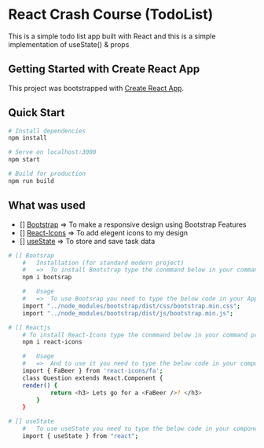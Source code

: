 #   React Crash Course (TodoList)
This is a simple todo list app built with React and this is a simple implementation of useState() & props
## Getting Started with Create React App

This project was bootstrapped with [Create React App](https://github.com/facebook/create-react-app).

##  Quick Start

```bash
# Install dependencies
npm install

# Serve on localhost:3000
npm start

# Build for production
npm run build
```

##  What was used
- [] [Bootstrap](https://getbootstrap.com/docs/5.2/getting-started/introduction/)      =>  To make a responsive  design using Bootstrap Features
- [] [React-Icons](https://react-icons.github.io/react-icons)    =>  To add elegent icons to my design
- [] [useState](https://reactjs.org/docs/hooks-reference.html#usestate)       =>  To store and save task data

```bash
# [] Bootsrap
    #   Installation (for standard modern project)
    #   =>  To install Bootstrap type the conmmand below in your command prompt or GitBash
    npm i bootsrap

    #   Usage
    #   =>  To use Bootsrap you need to type the below code in your App.js component
    import "../node_modules/bootstrap/dist/css/bootstrap.min.css";
    import "../node_modules/bootstrap/dist/js/bootstrap.min.js";

# [] Reactjs
    # To install React-Icons type the conmmand below in your command prompt or GitBash
    npm i react-icons

    #   Usage
    #   =>  And to use it you need to type the below code in your component
    import { FaBeer } from 'react-icons/fa';
    class Question extends React.Component {
    render() {
            return <h3> Lets go for a <FaBeer />? </h3>
        }
    } 

# [] useState
    #   To use useState you need to type the below code in your component
    import { useState } from "react";
```